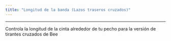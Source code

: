 ```yaml
---
title: "Longitud de la banda (Lazos traseros cruzados)"
---
```


***

Controla la longitud de la cinta alrededor de tu pecho para la versión de tirantes cruzados de Bee




